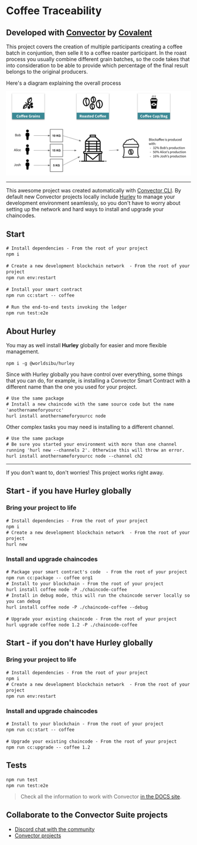 # Coffee Traceability
## Developed with [Convector](https://covalentx.com/convector) by [Covalent](https://covalentx.com)

This project covers the creation of multiple participants creating a coffee batch in conjuntion, then selle it to a coffee roaster participant. In the roast process you usually combine different grain batches, so the code takes that into consideration to be able to provide which percentage of the final result belongs to the original producers.

Here's a diagram explaining the overall process

![Coffee Diagram](./assets/project-diagram.jpg)

---

This awesome project was created automatically with <a href="https://github.com/worldsibu/convector-cli" target="_blank">Convector CLI</a>.
By default new Convector projects locally include <a href="https://github.com/worldsibu/hurley">Hurley</a> to manage your development environment seamlessly, so you don't have to worry about setting up the network and hard ways to install  and upgrade your chaincodes.

## Start

```
# Install dependencies - From the root of your project
npm i

# Create a new development blockchain network  - From the root of your project
npm run env:restart

# Install your smart contract
npm run cc:start -- coffee

# Run the end-to-end tests invoking the ledger
npm run test:e2e
```

## About Hurley

You may as well install **Hurley** globally for easier and more flexible management. 

`npm i -g @worldsibu/hurley`

Since with Hurley globally you have control over everything, some things that you can do, for example, is installing a Convector Smart Contract with a different name than the one you used for your project.

```
# Use the same package
# Install a new chaincode with the same source code but the name 'anothernameforyourcc'
hurl install anothernameforyourcc node
```

Other complex tasks you may need is installing to a different channel.

```
# Use the same package
# Be sure you started your environment with more than one channel running 'hurl new --channels 2'. Otherwise this will throw an error.
hurl install anothernameforyourcc node --channel ch2
```

---

If you don't want to, don't worries! This project works right away.

## Start - if you have Hurley globally

### Bring your project to life 

```
# Install dependencies - From the root of your project
npm i
# Create a new development blockchain network  - From the root of your project
hurl new
```

###  Install and upgrade chaincodes

```
# Package your smart contract's code  - From the root of your project
npm run cc:package -- coffee org1
# Install to your blockchain - From the root of your project
hurl install coffee node -P ./chaincode-coffee
# Install in debug mode, this will run the chaincode server locally so you can debug
hurl install coffee node -P ./chaincode-coffee --debug

# Upgrade your existing chaincode - From the root of your project
hurl upgrade coffee node 1.2 -P ./chaincode-coffee
```

## Start - if you don't have Hurley globally

### Bring your project to life 

```
# Install dependencies - From the root of your project
npm i
# Create a new development blockchain network  - From the root of your project
npm run env:restart
```

###  Install and upgrade chaincodes

```
# Install to your blockchain - From the root of your project
npm run cc:start -- coffee

# Upgrade your existing chaincode - From the root of your project
npm run cc:upgrade -- coffee 1.2
```

## Tests

```
npm run test
npm run test:e2e
```

> Check all the information to work with Convector <a href="https://docs.covalentx.com/convector" target="_blank">in the DOCS site</a>.

## Collaborate to the Convector Suite projects

* <a href="https://community.covalentx.com" target="_blank">Discord chat with the community</a>
* <a href="https://github.com/worldsibu" target="_blank">Convector projects</a>
